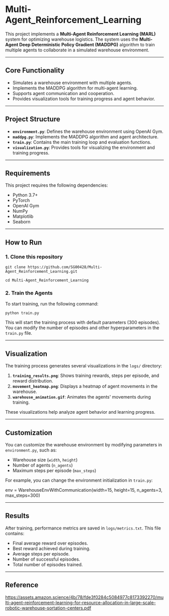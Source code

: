 # Multi-Agent_Reinforcement_Learning


This project implements a **Multi-Agent Reinforcement Learning (MARL)** system for optimizing warehouse logistics. The system uses the **Multi-Agent Deep Deterministic Policy Gradient (MADDPG)** algorithm to train multiple agents to collaborate in a simulated warehouse environment.

---

## Core Functionality

- Simulates a warehouse environment with multiple agents.
- Implements the MADDPG algorithm for multi-agent learning.
- Supports agent communication and cooperation.
- Provides visualization tools for training progress and agent behavior.

---

## Project Structure

- **`environment.py`**: Defines the warehouse environment using OpenAI Gym.
- **`maddpg.py`**: Implements the MADDPG algorithm and agent architecture.
- **`train.py`**: Contains the main training loop and evaluation functions.
- **`visualization.py`**: Provides tools for visualizing the environment and training progress.

---

## Requirements

This project requires the following dependencies:

- Python 3.7+
- PyTorch
- OpenAI Gym
- NumPy
- Matplotlib
- Seaborn

---

## How to Run

### 1. Clone this repository

`git clone https://github.com/SG00428/Multi-Agent_Reinforcement_Learning.git`

`cd Multi-Agent_Reinforcement_Learning`

### 2. Train the Agents

To start training, run the following command:

`python train.py`

This will start the training process with default parameters (300 episodes). You can modify the number of episodes and other hyperparameters in the `train.py` file.

---

## Visualization

The training process generates several visualizations in the `logs/` directory:

1. **`training_results.png`**: Shows training rewards, steps per episode, and reward distribution.
2. **`movement_heatmap.png`**: Displays a heatmap of agent movements in the warehouse.
3. **`warehouse_animation.gif`**: Animates the agents' movements during training.

These visualizations help analyze agent behavior and learning progress.

---

## Customization

You can customize the warehouse environment by modifying parameters in `environment.py`, such as:

- Warehouse size (`width`, `height`)
- Number of agents (`n_agents`)
- Maximum steps per episode (`max_steps`)

For example, you can change the environment initialization in `train.py`:

env = WarehouseEnvWithCommunication(width=15, height=15, n_agents=3, max_steps=300)

---

## Results

After training, performance metrics are saved in `logs/metrics.txt`. This file contains:

- Final average reward over episodes.
- Best reward achieved during training.
- Average steps per episode.
- Number of successful episodes.
- Total number of episodes trained.

---

## Reference 

https://assets.amazon.science/4b/78/fde3f0284c5084977c8173392270/multi-agent-reinforcement-learning-for-resource-allocation-in-large-scale-robotic-warehouse-sortation-centers.pdf
